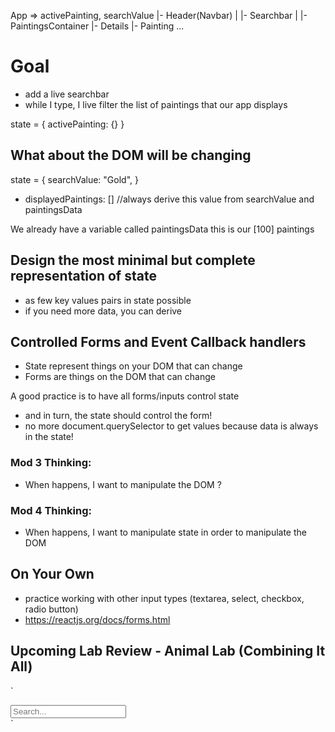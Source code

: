 App => activePainting, searchValue
 |- Header(Navbar)
 |  |- Searchbar
 |
 |- PaintingsContainer
    |- Details
    |- Painting
      ...

# Goal
- add a live searchbar
- while I type, I live filter the list of paintings that our app displays

state = {
  activePainting: {}
}

## What about the DOM will be changing
state = {
  searchValue: "Gold",
}
 - displayedPaintings: [] //always derive this value from searchValue and paintingsData

 We already have a variable called paintingsData this is our [100] paintings

## Design the most minimal but complete representation of state
 - as few key values pairs in state possible
 - if you need more data, you can derive

## Controlled Forms and Event Callback handlers
- State represent things on your DOM that can change
- Forms are things on the DOM that can change

A good practice is to have all forms/inputs control state
 - and in turn, the state should control the form!
 - no more document.querySelector to get values because data is always in the state!




### Mod 3 Thinking:
 - When <some event> happens, I want to manipulate the DOM <how>?

### Mod 4 Thinking:
 - When <some event> happens, I want to manipulate state in order to manipulate the DOM



## On Your Own
- practice working with other input types (textarea, select, checkbox, radio button)
- https://reactjs.org/docs/forms.html

## Upcoming Lab Review - Animal Lab (Combining It All)





















`<div className="right menu">
  <div className="item">
    <input className="ui search" placeholder="Search..." />
  </div>
</div>`
